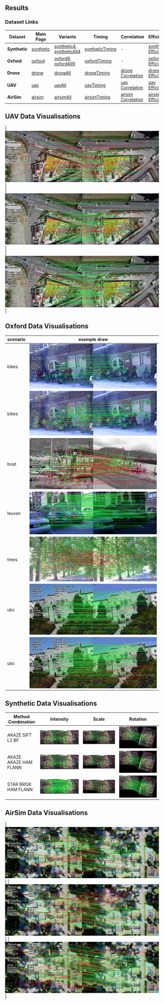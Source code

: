 ## Results

### Dataset Links

| Dataset    | Main Page | Variants | Timing | Correlation | Efficiency | Heatmap | Violin |
|------------|-----------|----------|--------|-------------|------------|---------|--------|
| **Synthetic** | [synthetic](https://abbaselmas.github.io/Phd-Evaluation/html/synthetic/synthetic.html)    | [synthetic4](https://abbaselmas.github.io/Phd-Evaluation/html/synthetic/synthetic4.html), [syntheticAll4](https://abbaselmas.github.io/Phd-Evaluation/html/synthetic/syntheticAll4.html)  | [syntheticTiming](https://abbaselmas.github.io/Phd-Evaluation/html/synthetic/syntheticTiming.html) | -                                                                                            | [synthetic Efficiency](https://abbaselmas.github.io/Phd-Evaluation/html/synthetic/synthetic_Efficiency.html)  | [synthetic Heatmap](https://abbaselmas.github.io/Phd-Evaluation/html/synthetic/synthetic_Heatmap.html)    | [synthetic Violin](https://abbaselmas.github.io/Phd-Evaluation/html/synthetic/synthetic_Violin.html)  |
| **Oxford**    | [oxford](https://abbaselmas.github.io/Phd-Evaluation/html/oxford/oxford.html)             | [oxford9](https://abbaselmas.github.io/Phd-Evaluation/html/oxford/oxford9.html),          [oxfordAll9](https://abbaselmas.github.io/Phd-Evaluation/html/oxford/oxfordAll9.html)           | [oxfordTiming](https://abbaselmas.github.io/Phd-Evaluation/html/oxford/oxfordTiming.html) | -                                                                                                     | [oxford Efficiency](https://abbaselmas.github.io/Phd-Evaluation/html/oxford/oxford_Efficiency.html)           | [oxford Heatmap](https://abbaselmas.github.io/Phd-Evaluation/html/oxford/oxford_Heatmap.html)             | [oxford Violin](https://abbaselmas.github.io/Phd-Evaluation/html/oxford/oxford_Violin.html)           |
| **Drone**     | [drone](https://abbaselmas.github.io/Phd-Evaluation/html/drone/drone.html)                | [droneAll](https://abbaselmas.github.io/Phd-Evaluation/html/drone/droneAll.html)                                                                                                          | [droneTiming](https://abbaselmas.github.io/Phd-Evaluation/html/drone/droneTiming.html)    |  [drone Correlation](https://abbaselmas.github.io/Phd-Evaluation/html/drone/drone_Correlation.html)   | [drone Efficiency](https://abbaselmas.github.io/Phd-Evaluation/html/drone/drone_Efficiency.html)              | [drone Heatmap](https://abbaselmas.github.io/Phd-Evaluation/html/drone/drone_Heatmap.html)                | [drone Violin](https://abbaselmas.github.io/Phd-Evaluation/html/drone/drone_Violin.html)              |
| **UAV**       | [uav](https://abbaselmas.github.io/Phd-Evaluation/html/uav/uav.html)                      | [uavAll](https://abbaselmas.github.io/Phd-Evaluation/html/uav/uavAll.html)                                                                                                                | [uavTiming](https://abbaselmas.github.io/Phd-Evaluation/html/uav/uavTiming.html)          | [uav Correlation](https://abbaselmas.github.io/Phd-Evaluation/html/uav/uav_Correlation.html)          | [uav Efficiency](https://abbaselmas.github.io/Phd-Evaluation/html/uav/uav_Efficiency.html)                    | [uav Heatmap](https://abbaselmas.github.io/Phd-Evaluation/html/uav/uav_Heatmap.html)                      | [uav Violin](https://abbaselmas.github.io/Phd-Evaluation/html/uav/uav_Violin.html)                    |
| **AirSim**    | [airsim](https://abbaselmas.github.io/Phd-Evaluation/html/airsim/airsim.html)             | [airsimAll](https://abbaselmas.github.io/Phd-Evaluation/html/airsim/airsimAll.html)                                                                                                       | [airsimTiming](https://abbaselmas.github.io/Phd-Evaluation/html/airsim/airsimTiming.html) | [airsim Correlation](https://abbaselmas.github.io/Phd-Evaluation/html/airsim/airsim_Correlation.html) | [airsim Efficiency](https://abbaselmas.github.io/Phd-Evaluation/html/airsim/airsim_Efficiency.html)           | [airsim Heatmap](https://abbaselmas.github.io/Phd-Evaluation/html/airsim/airsim_Heatmap.html)             | [airsim Violin](https://abbaselmas.github.io/Phd-Evaluation/html/airsim/airsim_Violin.html)           |

## UAV Data Visualisations
|![SIFT SIFT L2 FLANN](/draws/uav/4_0SIFT_0SIFT_L2_Flann.png)|  
|![AKAZE AKAZE HAM FLANN](/draws/uav/4_1AKAZE_1AKAZE_HAM_Flann.png)|  
|![STAR DAISY L2 FLANN](/draws/uav/4_10STAR_5DAISY_L2_Flann.png)|

## Oxford Data Visualisations
|scenario|example draw|
|--------|------------|
|bikes  |![AKAZE AKAZE HAM FLANN](/draws/bikes/3_1AKAZE_1AKAZE_HAM_Flann.png)   |
|bikes  |![ORB BEBLID HAM BF](/draws/bikes/3_2ORB_11BEBLID_HAM_BF.png)          |
|boat   |![BRISK TEBLID HAM FLANN](/draws/boat/3_3BRISK_12TEBLID_HAM_Flann.png) |
|leuven |![STAR SIFT L2 BF](/draws/leuven/3_10STAR_0SIFT_L2_BF.png)             |
|trees  |![AKAZE AKAZE HAM FLANN](/draws/trees/3_1AKAZE_1AKAZE_HAM_Flann.png)   |
|ubc    |![AKAZE AKAZE HAM FLANN](/draws/ubc/3_1AKAZE_1AKAZE_HAM_Flann.png)     |
|ubc    |![STAR DAISY L2 FLANN](/draws/ubc/3_10STAR_5DAISY_L2_Flann.png)        |

## Synthetic Data Visualisations
|Method Combination| Intensity | Scale | Rotation |
|------------------|-----------|-------|----------|
|AKAZE SIFT L2 BF       |![Intensity](/draws/intensity/woman_7_1AKAZE_0SIFT_L2_BF.png)      |![Scale](/draws/scale/woman_4_1AKAZE_0SIFT_L2_BF.png)       |![Rotation](/draws/rot/woman_4_1AKAZE_0SIFT_L2_BF.png)       |
|AKAZE AKAZE HAM FLANN  |![Intensity](/draws/intensity/woman_7_1AKAZE_1AKAZE_HAM_Flann.png) |![Scale](/draws/scale/woman_4_1AKAZE_1AKAZE_HAM_Flann.png)  |![Rotation](/draws/rot/woman_4_1AKAZE_1AKAZE_HAM_Flann.png)  |
|STAR BRISK HAM FLANN   |![Intensity](/draws/intensity/woman_7_10STAR_3BRISK_HAM_Flann.png) |![Scale](/draws/scale/woman_4_10STAR_3BRISK_HAM_Flann.png)  |![Rotation](/draws/rot/woman_4_10STAR_3BRISK_HAM_Flann.png)  |


## AirSim Data Visualisations
|![AKAZE SIFT L2 FLANN](/draws/airsim/2_1AKAZE_0SIFT_L2_Flann.png)|
|![AKAZE AKAZE HAM FLANN](/draws/airsim/2_1AKAZE_1AKAZE_HAM_Flann.png)|
|![STAR DAISY L2 FLANN](/draws/airsim/2_10STAR_5DAISY_L2_Flann.png)|